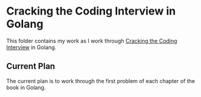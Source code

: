 # Cracking the Coding Interview in Golang

This folder contains my work as I work through [Cracking the Coding Interview](http://www.crackingthecodinginterview.com/) in Golang.

## Current Plan

The current plan is to work through the first problem of each chapter of the book in Golang.
